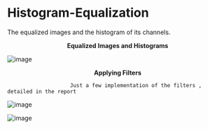 # Histogram-Equalization
The equalized images and the histogram of its channels.

**<p align="center">
Equalized Images and Histograms</p>**
            
            
![image](https://github.com/feritcgulten/Histogram-Equalization/assets/14100704/f7556ef3-09ea-490b-b89f-914cd5ac107d)


**<p align="center">
Applying Filters </p>**

                        Just a few implementation of the filters , detailed in the report

![image](https://github.com/feritcgulten/Histogram-Equalization/assets/14100704/d65407ea-c1ff-4da9-a1df-86d499536615)

![image](https://github.com/feritcgulten/Histogram-Equalization/assets/14100704/f2ac03d7-36ae-4530-93f9-c4d47e0a4581)

